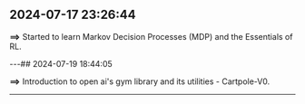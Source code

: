 ## 2024-07-17 23:26:44

**==>** Started to learn Markov Decision Processes (MDP) and the Essentials of RL.

---## 2024-07-19 18:44:05

**==>** Introduction to open ai's gym library and its utilities - Cartpole-V0.

---